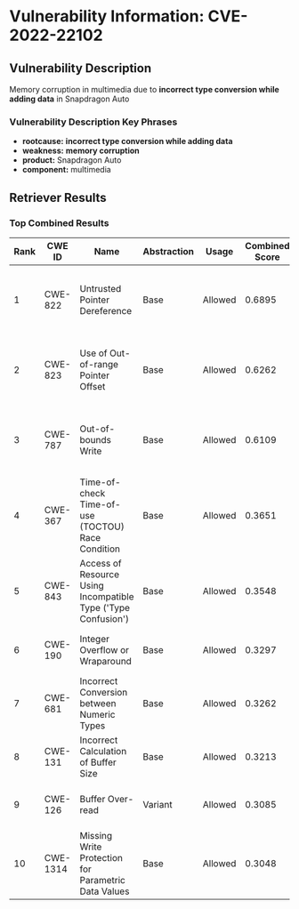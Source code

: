 # Vulnerability Information: CVE-2022-22102

## Vulnerability Description
Memory corruption in multimedia due to **incorrect type conversion while adding data** in Snapdragon Auto

### Vulnerability Description Key Phrases
- **rootcause:** **incorrect type conversion while adding data**
- **weakness:** **memory corruption**
- **product:** Snapdragon Auto
- **component:** multimedia

## Retriever Results

### Top Combined Results

| Rank | CWE ID | Name | Abstraction | Usage | Combined Score | Retrievers | Individual Scores |
|------|--------|------|-------------|-------|---------------|------------|-------------------|
| 1 | CWE-822 | Untrusted Pointer Dereference | Base | Allowed | 0.6895 | dense, sparse, graph | dense: 0.516, sparse: 0.193, graph: 0.898 |
| 2 | CWE-823 | Use of Out-of-range Pointer Offset | Base | Allowed | 0.6262 | dense, sparse, graph | dense: 0.481, sparse: 0.211, graph: 0.740 |
| 3 | CWE-787 | Out-of-bounds Write | Base | Allowed | 0.6109 | dense, sparse, graph | dense: 0.472, sparse: 0.162, graph: 0.789 |
| 4 | CWE-367 | Time-of-check Time-of-use (TOCTOU) Race Condition | Base | Allowed | 0.3651 | sparse, graph | sparse: 0.165, graph: 0.757 |
| 5 | CWE-843 | Access of Resource Using Incompatible Type ('Type Confusion') | Base | Allowed | 0.3548 | sparse, graph | sparse: 0.131, graph: 0.782 |
| 6 | CWE-190 | Integer Overflow or Wraparound | Base | Allowed | 0.3297 | dense, sparse | dense: 0.478, sparse: 0.158 |
| 7 | CWE-681 | Incorrect Conversion between Numeric Types | Base | Allowed | 0.3262 | dense, sparse | dense: 0.472, sparse: 0.157 |
| 8 | CWE-131 | Incorrect Calculation of Buffer Size | Base | Allowed | 0.3213 | dense, sparse | dense: 0.483, sparse: 0.139 |
| 9 | CWE-126 | Buffer Over-read | Variant | Allowed | 0.3085 | dense, sparse | dense: 0.482, sparse: 0.162 |
| 10 | CWE-1314 | Missing Write Protection for Parametric Data Values | Base | Allowed | 0.3048 | dense, sparse | dense: 0.494, sparse: 0.101 |

